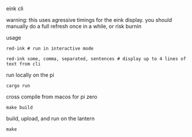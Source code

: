 eink cli

warning: this uses agressive timings for the eink display.
you should manually do a full refresh once in a while, or risk burnin

usage

    red-ink # run in interactive mode

    red-ink some, comma, separated, sentences # display up to 4 lines of text from cli

run locally on the pi

    cargo run

cross compile from macos for pi zero

    make build

build, upload, and run on the lantern

    make
